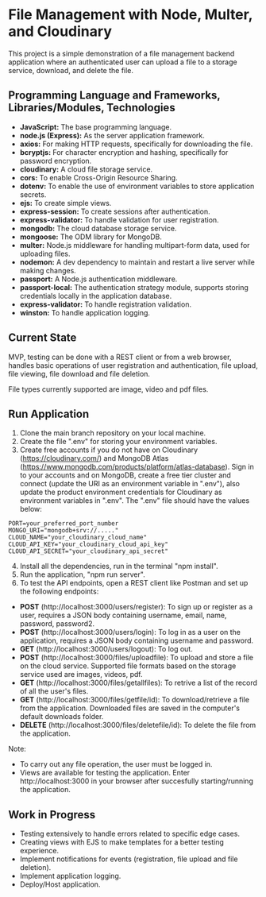 # File Management with Node, Multer, and Cloudinary

This project is a simple demonstration of a file management backend application where an authenticated user can upload a file to a storage service, download, and delete the file.

## Programming Language and Frameworks, Libraries/Modules, Technologies

- **JavaScript:** The base programming language.
- **node.js (Express):** As the server application framework.
- **axios:** For making HTTP requests, specifically for downloading the file.
- **bcryptjs:** For character encryption and hashing, specifically for password encryption.
- **cloudinary:** A cloud file storage service.
- **cors:** To enable Cross-Origin Resource Sharing.
- **dotenv:** To enable the use of environment variables to store application secrets.
- **ejs:** To create simple views.
- **express-session:** To create sessions after authentication.
- **express-validator:** To handle validation for user registration.
- **mongodb:** The cloud database storage service.
- **mongoose:** The ODM library for MongoDB.
- **multer:** Node.js middleware for handling multipart-form data, used for uploading files.
- **nodemon:** A dev dependency to maintain and restart a live server while making changes.
- **passport:** A Node.js authentication middleware.
- **passport-local:** The authentication strategy module, supports storing credentials locally in the application database.
- **express-validator:** To handle registration validation.
- **winston:** To handle application logging.

## Current State

MVP, testing can be done with a REST client or from a web browser, handles basic operations of user registration and authentication, file upload, file viewing, file download and file deletion.  

File types currently supported are image, video and pdf files.

## Run Application

1. Clone the main branch repository on your local machine.
2. Create the file ".env" for storing your environment variables.
3. Create free accounts if you do not have on Cloudinary (https://cloudinary.com/) and MongoDB Atlas (https://www.mongodb.com/products/platform/atlas-database). Sign in to your accounts and on MongoDB, create a free tier cluster and connect (update the URI as an environment variable in ".env"), also update the product environment credentials for Cloudinary as environment variables in ".env". The ".env" file should have the values below:

```plaintext
PORT=your_preferred_port_number
MONGO_URI="mongodb+srv://....."
CLOUD_NAME="your_cloudinary_cloud_name"
CLOUD_API_KEY="your_cloudinary_cloud_api_key"
CLOUD_API_SECRET="your_cloudinary_api_secret"
```

4. Install all the dependencies, run in the terminal "npm install".
5. Run the application, "npm run server".
6. To test the API endpoints, open a REST client like Postman and set up the following endpoints:

  - **POST** (http://localhost:3000/users/register): To sign up or register as a user, requires a JSON body containing username, email, name, password, password2.
  - **POST** (http://localhost:3000/users/login): To log in as a user on the application, requires a JSON body containing username and password.
  - **GET** (http://localhost:3000/users/logout): To log out.
  - **POST** (http://localhost:3000/files/uploadfile): To upload and store a file on the cloud service. Supported file formats based on the storage service used are images, videos, pdf.
  - **GET** (http://localhost:3000/files/getallfiles): To retrive a list of the record of all the user's files.
  - **GET** (http://localhost:3000/files/getfile/id): To download/retrieve a file from the application. Downloaded files are saved in the computer's default downloads folder.
  - **DELETE** (http://localhost:3000/files/deletefile/id): To delete the file from the application.

Note: 
 - To carry out any file operation, the user must be logged in.
 - Views are available for testing the application. Enter http://localhost:3000 in your browser after succesfully starting/running the application.  

## Work in Progress
- Testing extensively to handle errors related to specific edge cases.
- Creating views with EJS to make templates for a better testing experience.
- Implement notifications for events (registration, file upload and file deletion).
- Implement application logging.
- Deploy/Host application.
